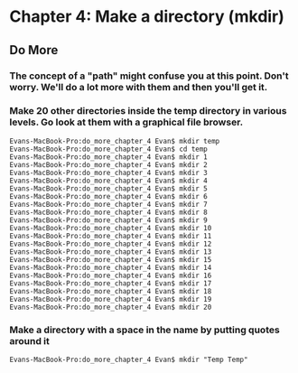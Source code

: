 
# Chapter 4: Make a directory (mkdir)

## Do More

### The concept of a "path" might confuse you at this point. Don't worry. We'll do a lot more with them and then you'll get it.

### Make 20 other directories inside the temp directory in various levels. Go look at them with a graphical file browser.

```
Evans-MacBook-Pro:do_more_chapter_4 Evan$ mkdir temp
Evans-MacBook-Pro:do_more_chapter_4 Evan$ cd temp
Evans-MacBook-Pro:do_more_chapter_4 Evan$ mkdir 1
Evans-MacBook-Pro:do_more_chapter_4 Evan$ mkdir 2
Evans-MacBook-Pro:do_more_chapter_4 Evan$ mkdir 3
Evans-MacBook-Pro:do_more_chapter_4 Evan$ mkdir 4
Evans-MacBook-Pro:do_more_chapter_4 Evan$ mkdir 5
Evans-MacBook-Pro:do_more_chapter_4 Evan$ mkdir 6
Evans-MacBook-Pro:do_more_chapter_4 Evan$ mkdir 7
Evans-MacBook-Pro:do_more_chapter_4 Evan$ mkdir 8
Evans-MacBook-Pro:do_more_chapter_4 Evan$ mkdir 9
Evans-MacBook-Pro:do_more_chapter_4 Evan$ mkdir 10
Evans-MacBook-Pro:do_more_chapter_4 Evan$ mkdir 11
Evans-MacBook-Pro:do_more_chapter_4 Evan$ mkdir 12
Evans-MacBook-Pro:do_more_chapter_4 Evan$ mkdir 13
Evans-MacBook-Pro:do_more_chapter_4 Evan$ mkdir 15
Evans-MacBook-Pro:do_more_chapter_4 Evan$ mkdir 14
Evans-MacBook-Pro:do_more_chapter_4 Evan$ mkdir 16
Evans-MacBook-Pro:do_more_chapter_4 Evan$ mkdir 17
Evans-MacBook-Pro:do_more_chapter_4 Evan$ mkdir 18
Evans-MacBook-Pro:do_more_chapter_4 Evan$ mkdir 19
Evans-MacBook-Pro:do_more_chapter_4 Evan$ mkdir 20
```

### Make a directory with a space in the name by putting quotes around it

`Evans-MacBook-Pro:do_more_chapter_4 Evan$ mkdir "Temp Temp"`


